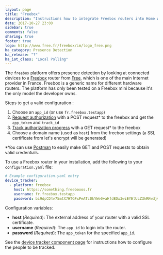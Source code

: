 ```yaml
---
layout: page
title: "Freebox"
description: "Instructions how to integrate Freebox routers into Home Assistant."
date: 2017-10-27 23:00
sidebar: true
comments: false
sharing: true
footer: true
logo: http://www.free.fr/freebox/im/logo_free.png
ha_category: Presence Detection
ha_release: "?"
ha_iot_class: "Local Polling"
---
```



The `freebox` platform offers presence detection by looking at connected devices to a [Freebox](https://fr.wikipedia.org/wiki/Freebox) router from [Free](https://www.free.fr/), which is one of the main Internet provider in France. Freebox is a generic name for different hardware routers. The platform has only been tested on a Freebox mini because it's the only model the developer owns. 

Steps to get a valid configuration :
1) Choose an `app_id` (or use `fr.freebox.testapp`)
2) [Request authorization](https://dev.freebox.fr/sdk/os/login/#request-authorization) with a POST request* to the freebox and get the `app_token` and `track_id`
3) [Track authorization progress](https://dev.freebox.fr/sdk/os/login/#track-authorization-progress) with a GET request* to the freebox
4) Choose a domain name (used as `host`) from the freebox settings (a SSL certificate from let's encrypt will be generated)

*You can use [Postman](https://chrome.google.com/webstore/detail/postman/fhbjgbiflinjbdggehcddcbncdddomop) to easily make GET and POST requests to obtain valid credentials.

To use a Freebox router in your installation, add the following to your `configuration.yaml` file:

```yaml
# Example configuration.yaml entry
device_tracker:
  - platform: freebox
    host: https://something.freeboxos.fr
    username: fr.freebox.testapp
    password: bi9dpCD4v75mtX7HTGFxPeATc0kYWe0+aHfdBDx3wiEYEtULZ3kRKwdjvJHYDFGAT
```

Configuration variables:

- **host** (*Required*): The external address of your router with a valid SSL certificate.
- **username** (*Required*): The `app_id` to login into the router.
- **password** (*Required*): The `app_token` for the specified `app_id`.

See the [device tracker component page](/components/device_tracker/) for instructions how to configure the people to be tracked.
